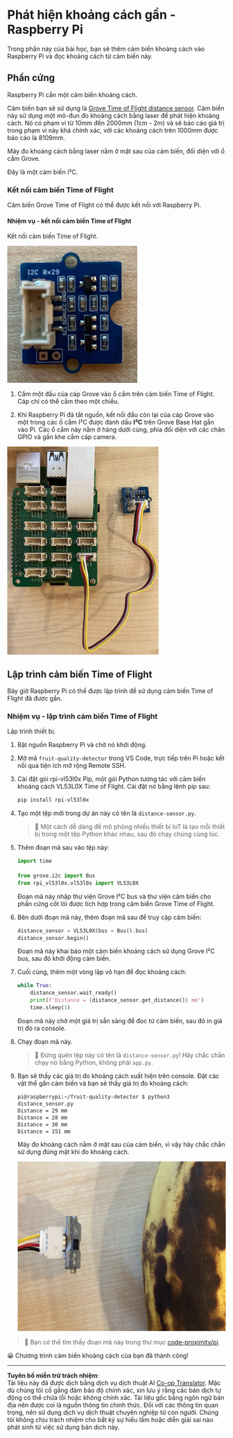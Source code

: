 <!--
CO_OP_TRANSLATOR_METADATA:
{
  "original_hash": "6145a1d791731c8a9d0afd0a1bae5108",
  "translation_date": "2025-08-27T22:46:07+00:00",
  "source_file": "4-manufacturing/lessons/4-trigger-fruit-detector/pi-proximity.md",
  "language_code": "vi"
}
-->
# Phát hiện khoảng cách gần - Raspberry Pi

Trong phần này của bài học, bạn sẽ thêm cảm biến khoảng cách vào Raspberry Pi và đọc khoảng cách từ cảm biến này.

## Phần cứng

Raspberry Pi cần một cảm biến khoảng cách.

Cảm biến bạn sẽ sử dụng là [Grove Time of Flight distance sensor](https://www.seeedstudio.com/Grove-Time-of-Flight-Distance-Sensor-VL53L0X.html). Cảm biến này sử dụng một mô-đun đo khoảng cách bằng laser để phát hiện khoảng cách. Nó có phạm vi từ 10mm đến 2000mm (1cm - 2m) và sẽ báo cáo giá trị trong phạm vi này khá chính xác, với các khoảng cách trên 1000mm được báo cáo là 8109mm.

Máy đo khoảng cách bằng laser nằm ở mặt sau của cảm biến, đối diện với ổ cắm Grove.

Đây là một cảm biến I²C.

### Kết nối cảm biến Time of Flight

Cảm biến Grove Time of Flight có thể được kết nối với Raspberry Pi.

#### Nhiệm vụ - kết nối cảm biến Time of Flight

Kết nối cảm biến Time of Flight.

![Một cảm biến Grove Time of Flight](../../../../../translated_images/grove-time-of-flight-sensor.d82ff2165bfded9f485de54d8d07195a6270a602696825fca19f629ddfe94e86.vi.png)

1. Cắm một đầu của cáp Grove vào ổ cắm trên cảm biến Time of Flight. Cáp chỉ có thể cắm theo một chiều.

1. Khi Raspberry Pi đã tắt nguồn, kết nối đầu còn lại của cáp Grove vào một trong các ổ cắm I²C được đánh dấu **I²C** trên Grove Base Hat gắn vào Pi. Các ổ cắm này nằm ở hàng dưới cùng, phía đối diện với các chân GPIO và gần khe cắm cáp camera.

![Cảm biến Grove Time of Flight được kết nối với ổ cắm I squared C](../../../../../translated_images/pi-time-of-flight-sensor.58c8dc04eb3bfb57a7c3019f031433ef4d798d4d7603d565afbf6f3802840dba.vi.png)

## Lập trình cảm biến Time of Flight

Bây giờ Raspberry Pi có thể được lập trình để sử dụng cảm biến Time of Flight đã được gắn.

### Nhiệm vụ - lập trình cảm biến Time of Flight

Lập trình thiết bị.

1. Bật nguồn Raspberry Pi và chờ nó khởi động.

1. Mở mã `fruit-quality-detector` trong VS Code, trực tiếp trên Pi hoặc kết nối qua tiện ích mở rộng Remote SSH.

1. Cài đặt gói rpi-vl53l0x Pip, một gói Python tương tác với cảm biến khoảng cách VL53L0X Time of Flight. Cài đặt nó bằng lệnh pip sau:

    ```sh
    pip install rpi-vl53l0x
    ```

1. Tạo một tệp mới trong dự án này có tên là `distance-sensor.py`.

    > 💁 Một cách dễ dàng để mô phỏng nhiều thiết bị IoT là tạo mỗi thiết bị trong một tệp Python khác nhau, sau đó chạy chúng cùng lúc.

1. Thêm đoạn mã sau vào tệp này:

    ```python
    import time
    
    from grove.i2c import Bus
    from rpi_vl53l0x.vl53l0x import VL53L0X
    ```

    Đoạn mã này nhập thư viện Grove I²C bus và thư viện cảm biến cho phần cứng cốt lõi được tích hợp trong cảm biến Grove Time of Flight.

1. Bên dưới đoạn mã này, thêm đoạn mã sau để truy cập cảm biến:

    ```python
    distance_sensor = VL53L0X(bus = Bus().bus)
    distance_sensor.begin()    
    ```

    Đoạn mã này khai báo một cảm biến khoảng cách sử dụng Grove I²C bus, sau đó khởi động cảm biến.

1. Cuối cùng, thêm một vòng lặp vô hạn để đọc khoảng cách:

    ```python
    while True:
        distance_sensor.wait_ready()
        print(f'Distance = {distance_sensor.get_distance()} mm')
        time.sleep(1)
    ```

    Đoạn mã này chờ một giá trị sẵn sàng để đọc từ cảm biến, sau đó in giá trị đó ra console.

1. Chạy đoạn mã này.

    > 💁 Đừng quên tệp này có tên là `distance-sensor.py`! Hãy chắc chắn chạy nó bằng Python, không phải `app.py`.

1. Bạn sẽ thấy các giá trị đo khoảng cách xuất hiện trên console. Đặt các vật thể gần cảm biến và bạn sẽ thấy giá trị đo khoảng cách:

    ```output
    pi@raspberrypi:~/fruit-quality-detector $ python3 distance_sensor.py 
    Distance = 29 mm
    Distance = 28 mm
    Distance = 30 mm
    Distance = 151 mm
    ```

    Máy đo khoảng cách nằm ở mặt sau của cảm biến, vì vậy hãy chắc chắn sử dụng đúng mặt khi đo khoảng cách.

    ![Máy đo khoảng cách ở mặt sau của cảm biến Time of Flight đang hướng vào một quả chuối](../../../../../translated_images/time-of-flight-banana.079921ad8b1496e4525dc26b4cdc71a076407aba3e72ba113ba2e38febae92c5.vi.png)

> 💁 Bạn có thể tìm thấy đoạn mã này trong thư mục [code-proximity/pi](../../../../../4-manufacturing/lessons/4-trigger-fruit-detector/code-proximity/pi).

😀 Chương trình cảm biến khoảng cách của bạn đã thành công!

---

**Tuyên bố miễn trừ trách nhiệm**:  
Tài liệu này đã được dịch bằng dịch vụ dịch thuật AI [Co-op Translator](https://github.com/Azure/co-op-translator). Mặc dù chúng tôi cố gắng đảm bảo độ chính xác, xin lưu ý rằng các bản dịch tự động có thể chứa lỗi hoặc không chính xác. Tài liệu gốc bằng ngôn ngữ bản địa nên được coi là nguồn thông tin chính thức. Đối với các thông tin quan trọng, nên sử dụng dịch vụ dịch thuật chuyên nghiệp từ con người. Chúng tôi không chịu trách nhiệm cho bất kỳ sự hiểu lầm hoặc diễn giải sai nào phát sinh từ việc sử dụng bản dịch này.